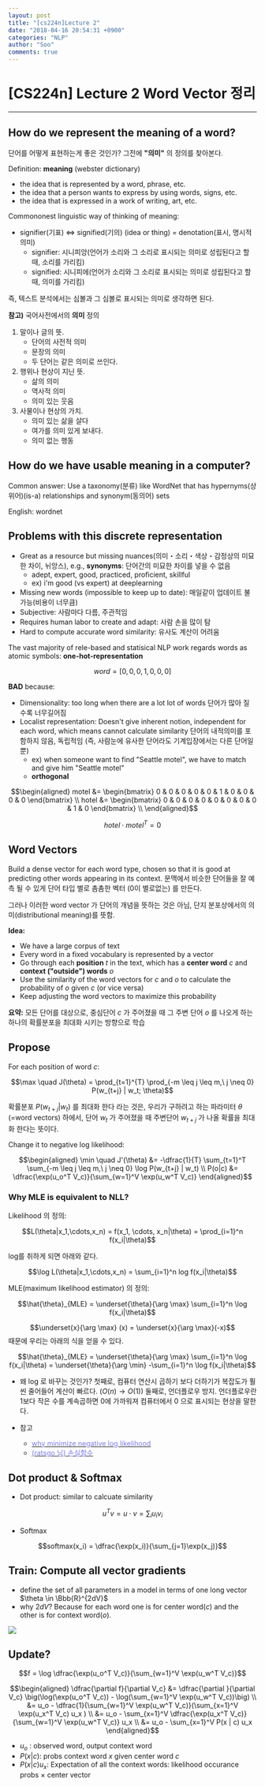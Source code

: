 ```yaml
---
layout: post
title: "[cs224n]Lecture 2"
date: "2018-04-16 20:54:31 +0900"
categories: "NLP"
author: "Soo"
comments: true
---
```

# [CS224n] Lecture 2 Word Vector 정리
---

## How do we represent the meaning of a word?

단어를 어떻게 표현하는게 좋은 것인가? 그전에 **"의미"** 의 정의를 찾아본다.

Definition: **meaning** (webster dictionary)

* the idea that is represented by a word, phrase, etc.
* the idea that a person wants to express by using words, signs, etc.
* the idea that is expressed in a work of writing, art, etc.

Commononest linguistic way of thinking of meaning:
* signifier(기표) $\Longleftrightarrow$ signified(기의) (idea or thing) = denotation(표시, 명시적의미)
    - signifier: 시니피앙(언어가 소리와 그 소리로 표시되는 의미로 성립된다고 할 때, 소리를 가리킴)
    - signified: 시니피에(언어가 소리와 그 소리로 표시되는 의미로 성립된다고 할 때, 의미를 가리킴)

즉, 텍스트 분석에서는 심볼과 그 심볼로 표시되는 의미로 생각하면 된다.


**참고)** 국어사전에서의 **의미** 정의

1. 말이나 글의 뜻.
    * 단어의 사전적 의미
    * 문장의 의미
    * 두 단어는 같은 의미로 쓰인다.	 
2. 행위나 현상이 지닌 뜻.
    * 삶의 의미
    * 역사적 의미
    * 의미 있는 웃음	 
3. 사물이나 현상의 가치.
    * 의미 있는 삶을 살다
    * 여가를 의미 있게 보내다.
    * 의미 없는 행동

## How do we have usable meaning in a computer?

Common answer: Use a taxonomy(분류) like WordNet that has hypernyms(상위어)(is-a) relationships and synonym(동의어) sets

English: wordnet

## Problems with this discrete representation
* Great as a resource but missing nuances(의미・소리・색상・감정상의 미묘한 차이, 뉘앙스), e.g., **synonyms**: 단어간의 미묘한 차이를 넣을 수 없음
    * adept, expert, good, practiced, proficient, skillful
    * ex) i'm good (vs expert) at deeplearning
* Missing new words (impossible to keep up to date): 매일같이 업데이트 불가능(비용이 너무큼)
* Subjective: 사람마다 다름, 주관적임
* Requires human labor to create and adapt: 사람 손을 많이 탐
* Hard to compute accurate word similarity: 유사도 계산이 어려움

The vast majority of rele-based and statisical NLP work regards words as atomic symbols: **one-hot-representation**

$$word = [0, 0, 0, 1, 0, 0, 0]$$

**BAD** because:
* Dimensionality: too long when there are a lot lot of words 단어가 많아 질 수록 너무길어짐
* Localist representation: Doesn't give inherent notion, independent for each word, which means cannot calculate similarity 단어의 내적의미를 포함하지 않음, 독립적임 (즉, 사람눈에 유사한 단어라도 기계입장에서는 다른 단어일 뿐)
    * ex) when someone want to find "Seattle motel", we have to match and give him "Seattle motel"
    * **orthogonal**

$$\begin{aligned}
motel &= \begin{bmatrix} 0 & 0 & 0 & 0 & 0 & 1 & 0 & 0 & 0 & 0 \end{bmatrix} \\
hotel &= \begin{bmatrix} 0 & 0 & 0 & 0 & 0 & 0 & 0 & 0 & 1 & 0 \end{bmatrix} \\
\end{aligned}$$

$$hotel \cdot motel^T = 0$$

## Word Vectors
Build a dense vector for each word type, chosen so that it is good at predicting other words appearing in its context. 문맥에서 비슷한 단어들을 잘 예측 될 수 있게 단어 타입 별로 촘촘한 벡터 (0이 별로없는) 를 만든다.

그러나 이러한 word vector 가 단어의 개념을 뜻하는 것은 아님, 단지 분포상에서의 의미(distributional meaning)를 뜻함.

**Idea:**
* We have a large corpus of text
* Every word in a fixed vocabulary is represented by a vector
* Go through each **position** $t$ in the text, which has a **center word** $c$ and **context ("outside") words** $o$
* Use the similarity of the word vectors for $c$ and $o$ to calculate the probability of $o$ given $c$ (or vice versa)
* Keep adjusting the word vectors to maximize this probability

**요약:** 모든 단어를 대상으로, 중심단어 $c$ 가 주어졌을 때 그 주변 단어 $o$ 를 나오게 하는 하나의 확률분포을 최대화 시키는 방향으로 학습

## Propose

For each position of word $c$:

$$\max \quad J(\theta) = \prod_{t=1}^{T} \prod_{-m \leq j \leq m,\ j \neq 0} P(w_{t+j} | w_t; \theta)$$

확률분포 $P(w_{t+j}|w_t)$ 를 최대화 한다 라는 것은, 우리가 구하려고 하는 파라미터 $\theta$ (=word vectors) 하에서, 단어 $w_t$ 가 주어졌을 때 주변단어 $w_{t+j}$ 가 나올 확률을 최대화 한다는 뜻이다.

Change it to negative log likelihood:

$$\begin{aligned}
\min \quad J'(\theta) &= -\dfrac{1}{T} \sum_{t=1}^T \sum_{-m \leq j \leq m,\ j \neq 0} \log P(w_{t+j} | w_t) \\
P(o|c) &= \dfrac{\exp(u_o^T V_c)}{\sum_{w=1}^V \exp(u_w^T V_c)}
\end{aligned}$$

### Why MLE is equivalent to NLL?

Likelihood 의 정의:

$$L(\theta|x_1,\cdots,x_n) = f(x_1, \cdots, x_n|\theta) = \prod_{i=1}^n f(x_i|\theta)$$

log를 취하게 되면 아래와 같다.

$$\log L(\theta|x_1,\cdots,x_n) =  \sum_{i=1}^n log f(x_i|\theta)$$

MLE(maximum likelihood estimator) 의 정의:

$$\hat{\theta}_{MLE} = \underset{\theta}{\arg \max} \sum_{i=1}^n \log f(x_i|\theta)$$

$$\underset{x}{\arg \max} (x) = \underset{x}{\arg \max}(-x)$$ 때문에 우리는 아래의 식을 얻을 수 있다.

$$\hat{\theta}_{MLE} = \underset{\theta}{\arg \max} \sum_{i=1}^n \log f(x_i|\theta) = \underset{\theta}{\arg \min} -\sum_{i=1}^n \log f(x_i|\theta)$$

* 왜 log 로 바꾸는 것인가?
    첫째로, 컴퓨터 연산시 곱하기 보다 더하기가 복잡도가 훨씬 줄어들어 계산이 빠르다. ($O(n) \rightarrow O(1)$) 둘째로, 언더플로우 방지. 언더플로우란 1보다 작은 수를 계속곱하면 0에 가까워져 컴퓨터에서 0 으로 표시되는 현상을 말한다.

* 참고
  - [<span style="color: #7d7ee8">why minimize negative log likelihood</span>](https://quantivity.wordpress.com/2011/05/23/why-minimize-negative-log-likelihood/)
  - [<span style="color: #7d7ee8">(ratsgo 님) 손실함수</span>](https://ratsgo.github.io/deep%20learning/2017/09/24/loss/)

## Dot product & Softmax

* Dot product: similar to calcuate similarity

$$u^Tv = u\cdot v = \sum_i u_i v_i$$

* Softmax

$$softmax(x_i) = \dfrac{\exp(x_i)}{\sum_{j=1}\exp(x_j)}$$

## Train: Compute all vector gradients
* define the set of all parameters in a model in terms of one long vector $\theta \in \Bbb{R}^{2dV}$
* why $2dV$? Because for each word one is for center word($c$) and the other is for context word($o$).

<img src="/assets/ML/nlp/L2_Skipgram.png">


## Update?

$$f = \log \dfrac{\exp(u_o^T V_c)}{\sum_{w=1}^V \exp(u_w^T V_c)}$$

$$\begin{aligned} \dfrac{\partial f}{\partial V_c}
&= \dfrac{\partial }{\partial V_c} \big(\log(\exp(u_o^T V_c)) - \log(\sum_{w=1}^V \exp(u_w^T V_c))\big) \\
&= u_o - \dfrac{1}{\sum_{w=1}^V \exp(u_w^T V_c)}(\sum_{x=1}^V \exp(u_x^T V_c) u_x ) \\
&= u_o - \sum_{x=1}^V \dfrac{\exp(u_x^T V_c)}{\sum_{w=1}^V \exp(u_w^T V_c)} u_x \\
&= u_o - \sum_{x=1}^V P(x | c) u_x
\end{aligned}$$

* $u_o$ : observed word, output context word
* $P(x|c)$: probs context word $x$ given center word $c$  
* $P(x|c)u_x$: Expectation of all the context words: likelihood occurance probs $\times$ center vector  

